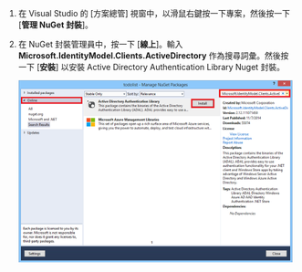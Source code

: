 ﻿1. 在 Visual Studio 的 [方案總管] 視窗中，以滑鼠右鍵按一下專案，然後按一下 [**管理 NuGet 封裝**]。

2. 在 NuGet 封裝管理員中，按一下 [**線上**]。輸入 **Microsoft.IdentityModel.Clients.ActiveDirectory** 作為搜尋詞彙。然後按一下 [**安裝**] 以安裝 Active Directory Authentication Library Nuget 封裝。 

   ![](./media/mobile-services-dotnet-adal-install-nuget/mobile-services-adal-nuget-package.png)

<!--HONumber=35.1-->
